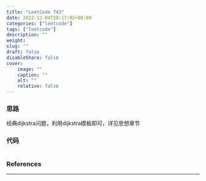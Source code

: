 ```yaml
---
title: "LeetCode 743"
date: 2022-12-04T20:17:02+08:00
categories: ["leetcode"]
tags: ["leetcode"]
description: ""
weight:
slug: ""
draft: false
disableShare: false
cover:
    image: ""
    caption: ""
    alt: ""
    relative: false
---
```


### 思路

经典dijkstra问题，利用dijkstra模板即可，详见思想章节

### 代码

```java

```

### References

---

